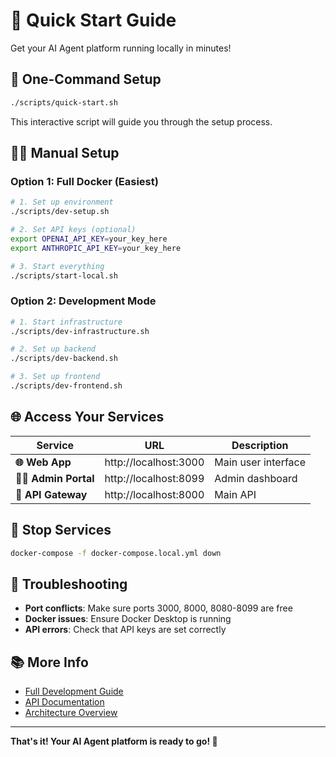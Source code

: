 # 🚀 Quick Start Guide

Get your AI Agent platform running locally in minutes!

## 🎯 One-Command Setup

```bash
./scripts/quick-start.sh
```

This interactive script will guide you through the setup process.

## 🏃‍♂️ Manual Setup

### Option 1: Full Docker (Easiest)

```bash
# 1. Set up environment
./scripts/dev-setup.sh

# 2. Set API keys (optional)
export OPENAI_API_KEY=your_key_here
export ANTHROPIC_API_KEY=your_key_here

# 3. Start everything
./scripts/start-local.sh
```

### Option 2: Development Mode

```bash
# 1. Start infrastructure
./scripts/dev-infrastructure.sh

# 2. Set up backend
./scripts/dev-backend.sh

# 3. Set up frontend
./scripts/dev-frontend.sh
```

## 🌐 Access Your Services

| Service             | URL                   | Description         |
| ------------------- | --------------------- | ------------------- |
| **🌐 Web App**      | http://localhost:3000 | Main user interface |
| **👨‍💼 Admin Portal** | http://localhost:8099 | Admin dashboard     |
| **🔌 API Gateway**  | http://localhost:8000 | Main API            |

## 🛑 Stop Services

```bash
docker-compose -f docker-compose.local.yml down
```

## 🔧 Troubleshooting

- **Port conflicts**: Make sure ports 3000, 8000, 8080-8099 are free
- **Docker issues**: Ensure Docker Desktop is running
- **API errors**: Check that API keys are set correctly

## 📚 More Info

- [Full Development Guide](LOCAL_DEVELOPMENT.md)
- [API Documentation](docs/API.md)
- [Architecture Overview](docs/MICROSERVICES_ARCHITECTURE.md)

---

**That's it! Your AI Agent platform is ready to go! 🎉**
